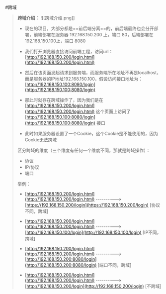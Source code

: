 #跨域
> **跨域介绍：**
> ![[跨域介绍.png]]
> 
> - 现在的项目，大部分都是==前后端分离==的，前后端最终也会分开部署，前端部署在服务器 192.168.150.200 上，端口 80，后端部署在 192.168.150.100上，端口 8080
>     
> - 我们打开浏览器直接访问前端工程，访问url：[http://192.168.150.200/login.html](http://192.168.150.200/login.html)
>     
> - 然后在该页面发起请求到服务端，而服务端所在地址不再是localhost，而是服务器的IP地址192.168.150.100，假设访问接口地址为：[http://192.168.150.100:8080/login](http://192.168.150.100:8080/login)
>     
> - 那此时就存在跨域操作了，因为我们是在 [http://192.168.150.200/login.html](http://192.168.150.200/login.html) 这个页面上访问了[http://192.168.150.100:8080/login](http://192.168.150.100:8080/login) 接口
>     
> - 此时如果服务器设置了一个Cookie，这个Cookie是不能使用的，因为Cookie无法跨域
>     
> 区分跨域的维度（三个维度有任何一个维度不同，那就是跨域操作）：
> - 协议
> - IP/协议
> - 端口
> 
> 举例：
> 
> - [http://192.168.150.200/login.html](http://192.168.150.200/login.html) ----------> [https://192.168.150.200/login](https://192.168.150.200/login) [协议不同，跨域]
>     
> - [http://192.168.150.200/login.html](http://192.168.150.200/login.html) ----------> [http://192.168.150.100/login](http://192.168.150.100/login) [IP不同，跨域]
>     
> - [http://192.168.150.200/login.html](http://192.168.150.200/login.html) ----------> [http://192.168.150.200:8080/login](http://192.168.150.200:8080/login) [端口不同，跨域]
>     
> - [http://192.168.150.200/login.html](http://192.168.150.200/login.html) ----------> [http://192.168.150.200/login](http://192.168.150.200/login) [不跨域]
>
